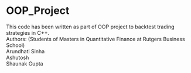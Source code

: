 # OOP_Project
This code has been written as part of OOP project to backtest trading strategies in C++.
<br />
Authors: (Students of Masters in Quantitative Finance at Rutgers Business School)
<br />
Arundhati Sinha<br />
Ashutosh<br />
Shaunak Gupta

